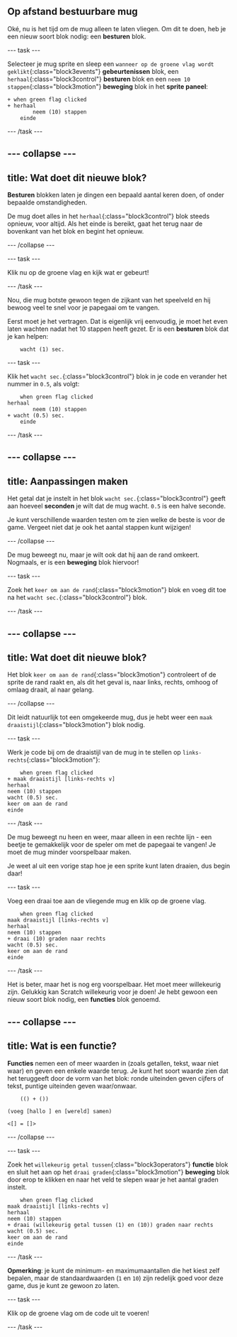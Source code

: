 ## Op afstand bestuurbare mug

Oké, nu is het tijd om de mug alleen te laten vliegen. Om dit te doen, heb je een nieuw soort blok nodig: een **besturen** blok.

--- task ---

Selecteer je mug sprite en sleep een `wanneer op de groene vlag wordt geklikt`{:class="block3events"} **gebeurtenissen** blok, een `herhaal`{:class="block3control"} **besturen** blok en een `neem 10 stappen`{:class="block3motion"} **beweging** blok in het **sprite paneel**:

```blocks3
+ when green flag clicked
+ herhaal
        neem (10) stappen
    einde
```

--- /task ---


--- collapse ---
---
title: Wat doet dit nieuwe blok?
---

**Besturen** blokken laten je dingen een bepaald aantal keren doen, of onder bepaalde omstandigheden.

De mug doet alles in het `herhaal`{:class="block3control"} blok steeds opnieuw, voor altijd. Als het einde is bereikt, gaat het terug naar de bovenkant van het blok en begint het opnieuw.

--- /collapse ---

--- task ---

Klik nu op de groene vlag en kijk wat er gebeurt!

--- /task ---

Nou, die mug botste gewoon tegen de zijkant van het speelveld en hij bewoog veel te snel voor je papegaai om te vangen.

Eerst moet je het vertragen. Dat is eigenlijk vrij eenvoudig, je moet het even laten wachten nadat het 10 stappen heeft gezet. Er is een **besturen** blok dat je kan helpen:

```blocks3
    wacht (1) sec.
```

--- task ---

Klik het `wacht sec.`{:class="block3control"} blok in je code en verander het nummer in `0.5`, als volgt:


```blocks3
    when green flag clicked
herhaal
        neem (10) stappen
+ wacht (0.5) sec.
    einde
```

--- /task ---

--- collapse ---
---
title: Aanpassingen maken
---

Het getal dat je instelt in het blok `wacht sec.`{:class="block3control"} geeft aan hoeveel **seconden** je wilt dat de mug wacht. `0.5` is een halve seconde.

Je kunt verschillende waarden testen om te zien welke de beste is voor de game. Vergeet niet dat je ook het aantal stappen kunt wijzigen!

--- /collapse ---

De mug beweegt nu, maar je wilt ook dat hij aan de rand omkeert. Nogmaals, er is een **beweging** blok hiervoor!

--- task ---

Zoek het `keer om aan de rand`{:class="block3motion"} blok en voeg dit toe na het `wacht sec.`{:class="block3control"} blok.

--- /task ---

--- collapse ---
---
title: Wat doet dit nieuwe blok?
---

Het blok `keer om aan de rand`{:class="block3motion"} controleert of de sprite de rand raakt en, als dit het geval is, naar links, rechts, omhoog of omlaag draait, al naar gelang.

--- /collapse ---

Dit leidt natuurlijk tot een omgekeerde mug, dus je hebt weer een `maak draaistijl`{:class="block3motion"} blok nodig.

--- task ---

Werk je code bij om de draaistijl van de mug in te stellen op `links-rechts`{:class="block3motion"}:

```blocks3
    when green flag clicked
+ maak draaistijl [links-rechts v]
herhaal
neem (10) stappen
wacht (0.5) sec.
keer om aan de rand
einde
```

--- /task ---

De mug beweegt nu heen en weer, maar alleen in een rechte lijn - een beetje te gemakkelijk voor de speler om met de papegaai te vangen! Je moet de mug minder voorspelbaar maken.

Je weet al uit een vorige stap hoe je een sprite kunt laten draaien, dus begin daar!

--- task ---

Voeg een draai toe aan de vliegende mug en klik op de groene vlag.

```blocks3
    when green flag clicked
maak draaistijl [links-rechts v]
herhaal
neem (10) stappen
+ draai (10) graden naar rechts
wacht (0.5) sec.
keer om aan de rand
einde
```

--- /task ---

Het is beter, maar het is nog erg voorspelbaar. Het moet meer willekeurig zijn. Gelukkig kan Scratch willekeurig voor je doen! Je hebt gewoon een nieuw soort blok nodig, een **functies** blok genoemd.

--- collapse ---
---
title: Wat is een functie?
---

**Functies** nemen een of meer waarden in (zoals getallen, tekst, waar niet waar) en geven een enkele waarde terug. Je kunt het soort waarde zien dat het teruggeeft door de vorm van het blok: ronde uiteinden geven cijfers of tekst, puntige uiteinden geven waar/onwaar.

```blocks3
    (() + ())

(voeg [hallo ] en [wereld] samen)

<[] = []>
```

--- /collapse ---

--- task ---

Zoek het `willekeurig getal tussen`{:class="block3operators"} **functie** blok en sluit het aan op het `draai graden`{:class="block3motion"} **beweging** blok door erop te klikken en naar het veld te slepen waar je het aantal graden instelt.

```blocks3
    when green flag clicked
maak draaistijl [links-rechts v]
herhaal
neem (10) stappen
+ draai (willekeurig getal tussen (1) en (10)) graden naar rechts
wacht (0.5) sec.
keer om aan de rand
einde
```

--- /task ---

**Opmerking**: je kunt de minimum- en maximumaantallen die het kiest zelf bepalen, maar de standaardwaarden (`1` en `10`) zijn redelijk goed voor deze game, dus je kunt ze gewoon zo laten.

--- task ---

Klik op de groene vlag om de code uit te voeren!

--- /task ---

